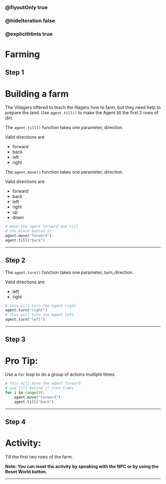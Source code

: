 ### @flyoutOnly true
### @hideIteration false
### @explicitHints true

# Farming

## Step 1
# Building a farm
The Villagers offered to teach the Illagers how to farm, but they need help to prepare the land. Use `agent.till()` to make the Agent till the first 2 rows of dirt.

The `agent.till()` function takes one parameter, direction.

Valid directions are: 
- forward
- back
- left
- right

The `agent.move()` function takes one parameter, direction.

Valid directions are: 
- forward
- back
- left
- right
- up
- down

```python
# move the agent forward and till
# the block behind it
agent.move("forward")
agent.till("back")
```

---

## Step 2
The `agent.turn()` function takes one parameter, turn_direction.

Valid directions are: 
- left
- right

```python
# this will turn the Agent right
agent.turn("right")
# this will turn the Agent left
agent.turn("left")
```

---

## Step 3
# Pro Tip:
Use a `for` loop to do a group of actions multiple times.

```python
# this will move the agent forward
# and till behind it nine times
for i in range(9):
    agent.move("forward")
    agent.till("back")
```

---

## Step 4
# Activity:
Till the first two rows of the farm.

**Note: You can reset the activity by speaking with the NPC or by using the Reset World button.**



---

